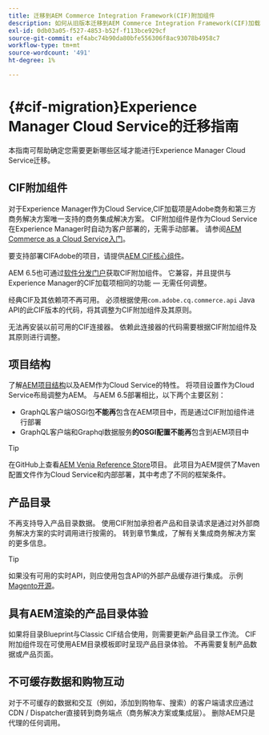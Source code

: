```yaml
---
title: 迁移到AEM Commerce Integration Framework(CIF)附加组件
description: 如何从旧版本迁移到AEM Commerce Integration Framework(CIF)加载项
exl-id: 0db03a05-f527-4853-b52f-f113bce929cf
source-git-commit: ef4abc74b90da80bfe556306f8ac93078b4958c7
workflow-type: tm+mt
source-wordcount: '491'
ht-degree: 1%

---
```


# {#cif-migration}Experience Manager Cloud Service的迁移指南

本指南可帮助确定您需要更新哪些区域才能进行Experience Manager Cloud Service迁移。

## CIF附加组件

对于Experience Manager作为Cloud Service,CIF加载项是Adobe商务和第三方商务解决方案唯一支持的商务集成解决方案。 CIF附加组件是作为Cloud Service在Experience Manager时自动为客户部署的，无需手动部署。 请参阅[AEM Commerce as a Cloud Service入门](getting-started.md)。

要支持部署CIFAdobe的项目，请提供[AEM CIF核心组件](https://github.com/adobe/aem-core-cif-components)。

AEM 6.5也可通过[软件分发门户](https://experience.adobe.com/#/downloads/content/software-distribution/en/aem.html)获取CIF附加组件。 它兼容，并且提供与Experience Manager的CIF加载项相同的功能 — 无需任何调整。

经典CIF及其依赖项不再可用。 必须根据使用`com.adobe.cq.commerce.api` Java API的此CIF版本的代码，将其调整为CIF附加组件及其原则。

无法再安装以前可用的CIF连接器。 依赖此连接器的代码需要根据CIF附加组件及其原则进行调整。

## 项目结构

了解[AEM项目结构](https://docs.adobe.com/content/help/zh-Hans/experience-manager-cloud-service/implementing/developing/aem-project-content-package-structure.html)以及AEM作为Cloud Service的特性。 将项目设置作为Cloud Service布局调整为AEM。
与AEM 6.5部署相比，以下两个主要区别：

* GraphQL客户端OSGI包&#x200B;**不能再**&#x200B;包含在AEM项目中，而是通过CIF附加组件进行部署
* GraphQL客户端和Graphql数据服务&#x200B;**的OSGI配置不能再**&#x200B;包含到AEM项目中

>[!TIP]
>
>在GitHub上查看[AEM Venia Reference Store](https://github.com/adobe/aem-cif-guides-venia)项目。 此项目为AEM提供了Maven配置文件作为Cloud Service和内部部署，其中考虑了不同的框架条件。

## 产品目录

不再支持导入产品目录数据。 使用CIF附加承担者产品和目录请求是通过对外部商务解决方案的实时调用进行按需的。 转到章节集成，了解有关集成商务解决方案的更多信息。

>[!TIP]
>
>如果没有可用的实时API，则应使用包含API的外部产品缓存进行集成。 示例[Magento开源](https://magento.com/products/magento-open-source)。

## 具有AEM渲染的产品目录体验

如果将目录Blueprint与Classic CIF结合使用，则需要更新产品目录工作流。 CIF附加组件现在可使用AEM目录模板即时呈现产品目录体验。 不再需要复制产品数据或产品页面。

## 不可缓存数据和购物互动

对于不可缓存的数据和交互（例如，添加到购物车、搜索）的客户端请求应通过CDN / Dispatcher直接转到商务端点（商务解决方案或集成层）。 删除AEM只是代理的任何调用。
